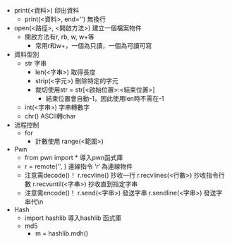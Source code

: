 - print(<資料>)
  印出資料
	- print(<資料>, end='')
	  無換行
- open(<路徑>,  <開啟方法>)
  建立一個檔案物件
	- 開啟方法有r, rb, w, w+等
		- 常用r和w+，一個為只讀，一個為可讀可寫
- 資料型別
	- str 字串
		- len(<字串>)
		  取得長度
		- strip(<字元>)
		  刪除特定的字元
		- 裁切使用str = str[<啟始位置>:<結束位置>]
			- 結束位置會自動-1，因此使用len時不需在-1
	- int(<字串>)
	  字串轉數字
	- chr(<ASCII>)
	  ASCII轉char
- 流程控制
	- for
		- 計數使用 range(<範圍>)
- Pwn
	- from pwn import *
	  導入pwn函式庫
	- r = remote('<IP>', <Port>)
	  連線指令 ‘r‘ 為連線物件
	- 注意需decode()！
	  r.recvline() 
	  抄收一行
	  r.recvlines(<行數>)
	  抄收指令行數
	  r.recvuntil(<字串>)
	  抄收直到指定字串
	- 注意需encode()！
	  r.send(<字串>)
	  發送字串
	  r.sendline(<字串>)
	  發送字串代\n
- Hash
	- import hashlib
	  導入hashlib 函式庫
	- md5
		- m = hashlib.mdh()